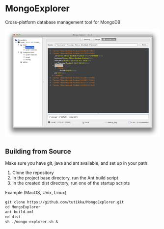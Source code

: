 MongoExplorer
=============

Cross-platform database management tool for MongoDB

![ScreenShot](/screenshots/ss_1.png)

Building from Source
--------------------

Make sure you have git, java and ant available, and set up in your path.

1. Clone the repository
2. In the project base directory, run the Ant build script
3. In the created dist directory, run one of the startup scripts

Example (MacOS, Unix, Linux)

```
git clone https://github.com/tutikka/MongoExplorer.git
cd MongoExplorer
ant build.xml
cd dist
sh ./mongo-explorer.sh &
```